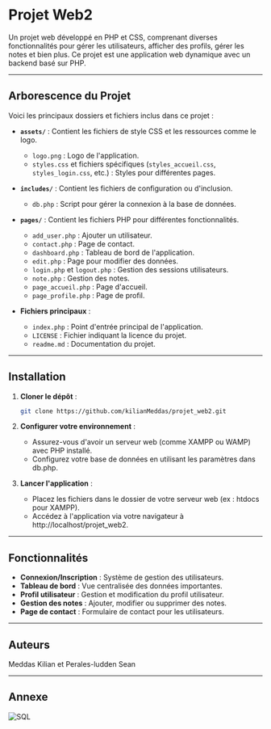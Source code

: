 # Projet Web2

Un projet web développé en PHP et CSS, comprenant diverses fonctionnalités pour gérer les utilisateurs, afficher des profils, gérer les notes et bien plus. Ce projet est une application web dynamique avec un backend basé sur PHP.

---

## Arborescence du Projet

Voici les principaux dossiers et fichiers inclus dans ce projet :

- **`assets/`** : Contient les fichiers de style CSS et les ressources comme le logo.
  - `logo.png` : Logo de l'application.
  - `styles.css` et fichiers spécifiques (`styles_accueil.css`, `styles_login.css`, etc.) : Styles pour différentes pages.
  
- **`includes/`** : Contient les fichiers de configuration ou d'inclusion.
  - `db.php` : Script pour gérer la connexion à la base de données.

- **`pages/`** : Contient les fichiers PHP pour différentes fonctionnalités.
  - `add_user.php` : Ajouter un utilisateur.
  - `contact.php` : Page de contact.
  - `dashboard.php` : Tableau de bord de l'application.
  - `edit.php` : Page pour modifier des données.
  - `login.php` et `logout.php` : Gestion des sessions utilisateurs.
  - `note.php` : Gestion des notes.
  - `page_accueil.php` : Page d'accueil.
  - `page_profile.php` : Page de profil.

- **Fichiers principaux** :
  - `index.php` : Point d'entrée principal de l'application.
  - `LICENSE` : Fichier indiquant la licence du projet.
  - `readme.md` : Documentation du projet.

---

## Installation

1. **Cloner le dépôt** :
   ```bash
   git clone https://github.com/kilianMeddas/projet_web2.git

2. **Configurer votre environnement** :

    - Assurez-vous d'avoir un serveur web (comme XAMPP ou WAMP) avec PHP installé.
    - Configurez votre base de données en utilisant les paramètres dans db.php.

3. **Lancer l'application** :

    - Placez les fichiers dans le dossier de votre serveur web (ex : htdocs pour XAMPP).
    - Accédez à l'application via votre navigateur à http://localhost/projet_web2.

  _____________________________________________________________________________________

## Fonctionnalités
- **Connexion/Inscription** : Système de gestion des utilisateurs.
- **Tableau de bord** : Vue centralisée des données importantes.
- **Profil utilisateur** : Gestion et modification du profil utilisateur.
- **Gestion des notes** : Ajouter, modifier ou supprimer des notes.
- **Page de contact** : Formulaire de contact pour les utilisateurs.

_______________________________________________________________________________________

## Auteurs
Meddas Kilian et Perales-ludden Sean


_________________________________________________________________________________________

## Annexe

![SQL](sql.png)
